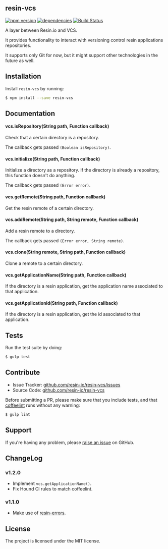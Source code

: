 resin-vcs
---------

[![npm version](https://badge.fury.io/js/resin-vcs.svg)](http://badge.fury.io/js/resin-vcs)
[![dependencies](https://david-dm.org/resin-io/resin-vcs.png)](https://david-dm.org/resin-io/resin-vcs.png)
[![Build Status](https://travis-ci.org/resin-io/resin-vcs.svg?branch=master)](https://travis-ci.org/resin-io/resin-vcs)

A layer between Resin.io and VCS.

It provides functionality to interact with versioning control resin applications repositories.

It supports only Git for now, but it might support other technologies in the future as well.

Installation
------------

Install `resin-vcs` by running:

```sh
$ npm install --save resin-vcs
```

Documentation
-------------

#### vcs.isRepository(String path, Function callback)

Check that a certain directory is a repository.

The callback gets passed `(Boolean isRepository)`.

#### vcs.initialize(String path, Function callback)

Initialize a directory as a repository. If the directory is already a repository, this function doesn't do anything.

The callback gets passed `(Error error)`.

#### vcs.getRemote(String path, Function callback)

Get the resin remote of a certain directory.

#### vcs.addRemote(String path, String remote, Function callback)

Add a resin remote to a directory.

The callback gets passed `(Error error, String remote)`.

#### vcs.clone(String remote, String path, Function callback)

Clone a remote to a certain directory.

#### vcs.getApplicationName(String path, Function callback)

If the directory is a resin application, get the application name associated to that application.

#### vcs.getApplicationId(String path, Function callback)

If the directory is a resin application, get the id associated to that application.

Tests
-----

Run the test suite by doing:

```sh
$ gulp test
```

Contribute
----------

- Issue Tracker: [github.com/resin-io/resin-vcs/issues](https://github.com/resin-io/resin-vcs/issues)
- Source Code: [github.com/resin-io/resin-vcs](https://github.com/resin-io/resin-vcs)

Before submitting a PR, please make sure that you include tests, and that [coffeelint](http://www.coffeelint.org/) runs without any warning:

```sh
$ gulp lint
```

Support
-------

If you're having any problem, please [raise an issue](https://github.com/resin-io/resin-vcs/issues/new) on GitHub.

ChangeLog
---------

### v1.2.0

- Implement `vcs.getApplicationName()`.
- Fix Hound CI rules to match coffeelint.

### v1.1.0

- Make use of [resin-errors](https://github.com/resin-io/resin-errors).

License
-------

The project is licensed under the MIT license.

